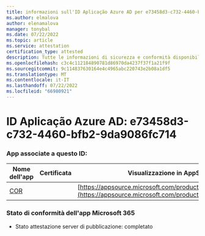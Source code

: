 ```yaml
---
title: informazioni sull'ID Aplicação Azure AD per e73458d3-c732-4460-bfb2-9da9086fc714
ms.author: elmalova
author: elenamalova
manager: tonybal
ms.date: 07/22/2022
ms.topic: article
ms.service: attestation
certification_type: attested
description: Tutte le informazioni di sicurezza e conformità disponibili per e73458d3-c732-4460-bfb2-9da9086fc714.
ms.openlocfilehash: c3c4c112184890781d86970da4237f37f1a21f9f
ms.sourcegitcommit: 9c114837630164e4c4965abc220743e2b08a1df5
ms.translationtype: MT
ms.contentlocale: it-IT
ms.lasthandoff: 07/22/2022
ms.locfileid: "66980921"
---
```

# <a name="azure-app-id-e73458d3-c732-4460-bfb2-9da9086fc714"></a>ID Aplicação Azure AD: e73458d3-c732-4460-bfb2-9da9086fc714


### <a name="apps-associated-with-this-id"></a>App associate a questo ID:
| **Nome dell'app** | **Certificata** | **Visualizzazione in AppSource** |
|--------------|---------------|-----------------------|
| [COR](../forward/WA200004235.md) |  | [https://appsource.microsoft.com/product/office/WA200004235](https://appsource.microsoft.com/product/office/WA200004235) |

### <a name="microsoft-365-app-compliance-status"></a>Stato di conformità dell'app Microsoft 365
- Stato attestazione server di pubblicazione: completato
